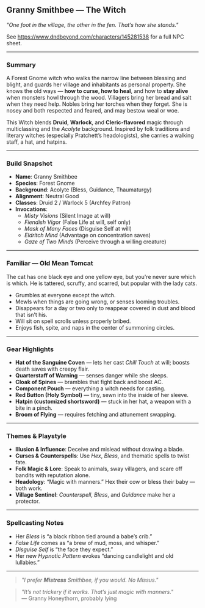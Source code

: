 ## Granny Smithbee — The Witch

*"One foot in the village, the other in the fen. That’s how she stands."*

See https://www.dndbeyond.com/characters/145281538 for a full NPC sheet.

---

### Summary

A Forest Gnome witch who walks the narrow line between blessing and blight,
and guards her village and inhabitants as personal property.
She knows the old ways — **how to curse, how to heal**, and how to **stay
alive** when monsters howl through the wood.
Villagers bring her bread and salt when they need help.
Nobles bring her torches when they forget. 
She is nosey and both respected and feared, and may bestow weal or woe.

This Witch blends **Druid**, **Warlock**, and **Cleric-flavored** magic
through multiclassing and the *Acolyte* background.
Inspired by folk traditions and literary witches (especially Pratchett’s
headologists), she carries a walking staff, a hat, and hatpins.

---

### Build Snapshot

- **Name**: Granny Smithbee
- **Species**: Forest Gnome
- **Background**: Acolyte (Bless, Guidance, Thaumaturgy)
- **Alignment**: Neutral Good
- **Classes**: Druid 2 / Warlock 5 (Archfey Patron)
- **Invocations**:
  - *Misty Visions* (Silent Image at will)
  - *Fiendish Vigor* (False Life at will, self only)
  - *Mask of Many Faces* (Disguise Self at will)
  - *Eldritch Mind* (Advantage on concentration saves)
  - *Gaze of Two Minds* (Perceive through a willing creature)

---

### Familiar — Old Mean Tomcat

The cat has one black eye and one yellow eye, but you're never sure which is
which. He is tattered, scruffy, and scarred, but popular with the lady cats.

- Grumbles at everyone except the witch.
- Mewls when things are going wrong, or senses looming troubles.
- Disappears for a day or two only to reappear covered in dust and blood that
  isn’t his.
- Will sit on spell scrolls unless properly bribed.
- Enjoys fish, spite, and naps in the center of summoning circles.

---

### Gear Highlights

- **Hat of the Sanguine Coven** — lets her cast *Chill Touch* at will; boosts
  death saves with creepy flair.
- **Quarterstaff of Warning** — senses danger while she sleeps.
- **Cloak of Spines** — brambles that fight back and boost AC.
- **Component Pouch** — everything a witch needs for casting.
- **Red Button (Holy Symbol)** — tiny, sewn into the inside of her sleeve.
- **Hatpin (customized shortsword)** — stuck in her hat, a weapon with a bite
  in a pinch.
- **Broom of Flying** — requires fetching and attunement swapping.

---

### Themes & Playstyle

- **Illusion & Influence**: Deceive and mislead without drawing a blade.
- **Curses & Counterspells**: Use *Hex*, *Bless*, and thematic spells to twist
  fate.
- **Folk Magic & Lore**: Speak to animals, sway villagers, and scare off
  bandits with reputation alone.
- **Headology**: “Magic with manners.” Hex their cow or bless their baby —
  both work.
- **Village Sentinel**: *Counterspell*, *Bless*, and *Guidance* make her a
  protector.

---

### Spellcasting Notes

- Her *Bless* is “a black ribbon tied around a babe’s crib.”
- *False Life* comes as “a brew of mud, moss, and whisper.”
- *Disguise Self* is “the face they expect.”
- Her new *Hypnotic Pattern* evokes “dancing candlelight and old lullabies.”

---

> *"I prefer **Mistress** Smithbee, if you would. No Missus."*

> *"It’s not trickery if it works. That’s just magic with manners."*  
> — Granny Honeythorn, probably lying
